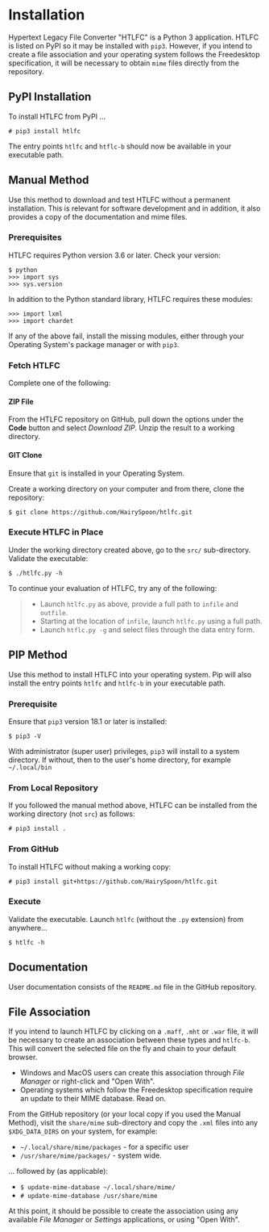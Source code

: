 # Installation
Hypertext Legacy File Converter "HTLFC" is a Python 3 application. 
HTLFC is listed on PyPI so it may be installed with `pip3`. 
However, if you intend to create a file association and your operating system follows the Freedesktop specification, it will be necessary to obtain `mime` files directly from the repository.

## PyPI Installation
To install HTLFC from PyPI ...

`# pip3 install htlfc`

The entry points `htlfc` and `htflc-b` should now be available in your executable path.

## Manual Method
Use this method to download and test HTLFC without a permanent installation. This is relevant for software development and in addition, it also provides a copy of the documentation and mime files.

### Prerequisites
HTLFC requires Python version 3.6 or later.
Check your version:

    $ python
    >>> import sys
    >>> sys.version

In addition to the Python standard library, HTLFC requires these modules:

    >>> import lxml
    >>> import chardet

If any of the above fail, install the missing modules, either through your Operating System's package manager or with `pip3`.

### Fetch HTLFC

Complete one of the following:

#### ZIP File
From the HTLFC repository on GitHub, pull down the options under the **Code** button and select *Download ZIP*.  Unzip the result to a working directory.

#### GIT Clone
Ensure that `git` is installed in your Operating System.

Create a working directory on your computer and from there, clone the repository:

    $ git clone https://github.com/HairySpoon/htlfc.git

### Execute HTLFC in Place

Under the working directory created above, go to the `src/` sub-directory.
Validate the executable:

    $ ./htlfc.py -h

To continue your evaluation of HTLFC, try any of the following:
>* Launch `htlfc.py` as above, provide a full path to `infile` and `outfile`.
>* Starting at the location of `infile`, launch `htlfc.py` using a full path.
>* Launch `htflc.py -g` and select files through the data entry form.

## PIP Method
Use this method to install HTLFC into your operating system.  Pip will also install the entry points `htlfc` and `htlfc-b` in your executable path.

### Prerequisite
Ensure that `pip3` version 18.1 or later is installed:

    $ pip3 -V

With administrator (super user) privileges, `pip3` will install to a system directory. If without, then to the user's home directory, for example `~/.local/bin`

### From Local Repository
If you followed the manual method above, HTLFC can be installed from the working directory (not `src`) as follows:

    # pip3 install .

### From GitHub
To install HTLFC without making a working copy:

    # pip3 install git+https://github.com/HairySpoon/htlfc.git

### Execute
Validate the executable.  Launch `htlfc` (without the `.py` extension) from anywhere...

    $ htlfc -h

## Documentation
User documentation consists of the `README.md` file in the GitHub repository.

## File Association
If you intend to launch HTLFC by clicking on a `.maff`, `.mht` or `.war` file, it will be necessary to create an association between these types and `htlfc-b`. This will convert the selected file on the fly and chain to your default browser.

* Windows and MacOS users can create this association through *File Manager* or right-click and "Open With".
* Operating systems which follow the Freedesktop specification require an update to their MIME database. Read on.

From the GitHub repository (or your local copy if you used the Manual Method), visit the `share/mime` sub-directory and copy the `.xml` files into any `$XDG_DATA_DIRS` on your system, for example:

* `~/.local/share/mime/packages`  - for a specific user
* `/usr/share/mime/packages/`  - system wide.

... followed by (as applicable):

* `$ update-mime-database ~/.local/share/mime/`
* `# update-mime-database /usr/share/mime`

At this point, it should be possible to create the association using any available *File Manager* or *Settings* applications, or using "Open With".
